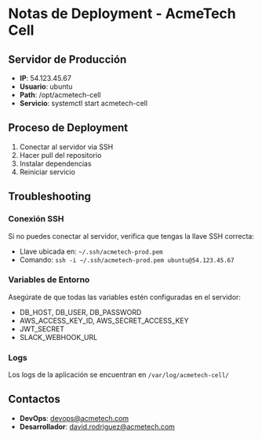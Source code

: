 # Notas de Deployment - AcmeTech Cell

## Servidor de Producción
- **IP**: 54.123.45.67
- **Usuario**: ubuntu  
- **Path**: /opt/acmetech-cell
- **Servicio**: systemctl start acmetech-cell

## Proceso de Deployment

1. Conectar al servidor via SSH
2. Hacer pull del repositorio
3. Instalar dependencias
4. Reiniciar servicio

## Troubleshooting

### Conexión SSH
Si no puedes conectar al servidor, verifica que tengas la llave SSH correcta:
- Llave ubicada en: `~/.ssh/acmetech-prod.pem`
- Comando: `ssh -i ~/.ssh/acmetech-prod.pem ubuntu@54.123.45.67`

### Variables de Entorno
Asegúrate de que todas las variables estén configuradas en el servidor:
- DB_HOST, DB_USER, DB_PASSWORD
- AWS_ACCESS_KEY_ID, AWS_SECRET_ACCESS_KEY  
- JWT_SECRET
- SLACK_WEBHOOK_URL

### Logs
Los logs de la aplicación se encuentran en `/var/log/acmetech-cell/`

## Contactos
- **DevOps**: devops@acmetech.com
- **Desarrollador**: david.rodriguez@acmetech.com 